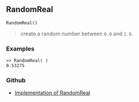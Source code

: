 ## RandomReal

```
RandomReal()
```

> create a random number between `0.0` and `1.0`.
 
### Examples

```
>> RandomReal( )
0.53275
```

### Github

* [Implementation of RandomReal](https://github.com/axkr/symja_android_library/blob/master/symja_android_library/matheclipse-core/src/main/java/org/matheclipse/core/builtin/RandomFunctions.java#L560) 
